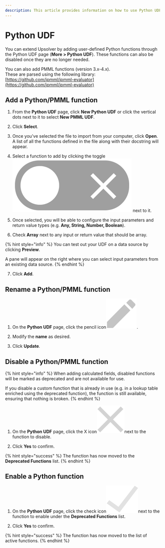 ```yaml
---
description: This article provides information on how to use Python UDFs in Upsolver.
---
```


# Python UDF

You can extend Upsolver by adding user-defined Python functions through the Python UDF page \(**More &gt; Python UDF**\). These functions can also be disabled once they are no longer needed.

You can also add PMML functions \(version 3.x-4.x\).   
These are parsed using the following library: [https://github.com/jpmml/jpmml-evaluator](https://github.com/jpmml/jpmml-evaluator)

## Add a Python/PMML function

1. From the **Python UDF** page, click **New Python UDF** or click the vertical dots next to it to select **New PMML UDF**.

2. Click **Select**.

3. Once you've selected the file to import from your computer, click **Open**. A list of all the functions defined in the file along with their docstring will appear.

4. Select a function to add by clicking the toggle![](../.gitbook/assets/screen-shot-2020-08-30-at-12.37.43-pm.png) next to it.

5. Once selected, you will be able to configure the input parameters and return value types \(e.g. **Any, String, Number, Boolean**\).

6. Check **Array** next to any input or return value that should be array.

{% hint style="info" %}
You can test out your UDF on a data source by clicking **Preview**. 

A pane will appear on the right where you can select input parameters from an existing data source.
{% endhint %}

7. Click **Add**.

## Rename a Python/PMML function

1. On the **Python UDF** page, click the pencil icon![](../.gitbook/assets/image%20%2824%29.png).

2. Modify the **name** as desired.

3. Click **Update**.

## Disable a Python/PMML function

{% hint style="info" %}
When adding calculated fields, disabled functions will be marked as deprecated and are not available for use.

If you disable a custom function that is already in use \(e.g. in a lookup table enriched using the deprecated function\), the function is still available, ensuring that nothing is broken.
{% endhint %}

1. On the **Python UDF** page, click the X icon![](../.gitbook/assets/screen-shot-2020-08-30-at-12.51.38-pm.png)next to the function to disable.

2. Click **Yes** to confirm.

{% hint style="success" %}
The function has now moved to the **Deprecated Functions** list.
{% endhint %}

## Enable a Python function

1. On the **Python UDF** page, click the check icon![](../.gitbook/assets/image%20%2814%29.png)next to the function to enable under the **Deprecated Functions** list.

2. Click **Yes** to confirm. 

{% hint style="success" %}
The function has now moved to the list of active functions.
{% endhint %}

